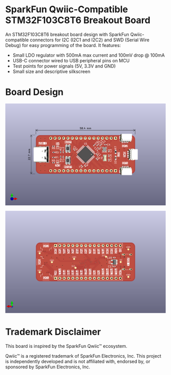 # SparkFun Qwiic-Compatible STM32F103C8T6 Breakout Board

An STM32F103C8T6 breakout board design with SparkFun Qwiic-compatible connectors for I2C (I2C1 and I2C2) and SWD (Serial Wire Debug) for easy programming of the board. It features:
- Small LDO regulator with 500mA max current and 100mV drop @ 100mA
- USB-C connector wired to USB peripheral pins on MCU
- Test points for power signals (5V, 3.3V and GND)
- Small size and descriptive silkscreen

# Board Design

![alt text](https://github.com/petrovgp/stm32f103c8t6-qwiic/blob/main/images/stm32f103c8t6-qwiic-front.png?raw=true)

![alt text](https://github.com/petrovgp/stm32f103c8t6-qwiic/blob/main/images/stm32f103c8t6-qwiic-back.png?raw=true)

# Trademark Disclaimer

This board is inspired by the SparkFun Qwiic™ ecosystem.

Qwiic™ is a registered trademark of SparkFun Electronics, Inc.
This project is independently developed and is not affiliated with, endorsed by, or sponsored by SparkFun Electronics, Inc.